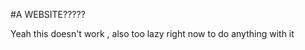 #A WEBSITE?????

Yeah this doesn't work , also too lazy right now to do anything with it 



               











